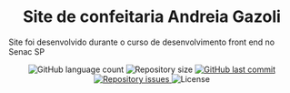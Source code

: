 <h1 align="center">Site de confeitaria Andreia Gazoli</h1>
<p>Site foi desenvolvido durante o curso de desenvolvimento front end no Senac SP</p>

<p align="center">
  <img alt="GitHub language count" src="https://img.shields.io/github/languages/count/karinefes/siteAndreiaGazoli">

  <img alt="Repository size" src="https://img.shields.io/github/repo-size/karinefes/projeto-1-soulcode">

  <a href="https://github.com/alvaroaxsmith/projeto-1-soulcode/main">
    <img alt="GitHub last commit" src="https://img.shields.io/github/last-commit/karinefes/projeto-1-soulcode">
  </a>

  <a href="https://github.com/alvaroaxsmith/projeto-1-soulcode/issues">
    <img alt="Repository issues" src="https://img.shields.io/github/issues/karinefes/projeto-1-soulcode">
  </a>

  <img alt="License" src="https://img.shields.io/badge/license-MIT-brightgreen">
</p>
